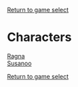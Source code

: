 [Return to game select](../index.md)  

# Characters

[Ragna](./Ragna.md)  
[Susanoo](./Susanoo.md)  

[Return to game select](../index.md)  
